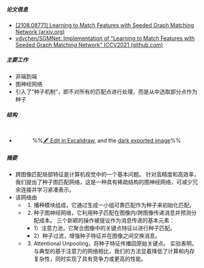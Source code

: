 ##### 论文信息
- [[2108.08771] Learning to Match Features with Seeded Graph Matching Network (arxiv.org)](https://arxiv.org/abs/2108.08771)
- [vdvchen/SGMNet: Implementation of "Learning to Match Features with Seeded Graph Matching Network" ICCV2021 (github.com)](https://github.com/vdvchen/SGMNet?utm_source=catalyzex.com)
##### 主要工作
- 非端到端
- 图神经网络
- 引入了“种子机制”，即不对所有的匹配点进行处理，而是从中选取部分点作为种子
##### 结构
- ![](attachments/SGMNet-Learning%20to%20match%20features%20with%20seeded%20graph%20matching%20network%202023-01-05%2019.13.49.excalidraw.svg)
%%[🖋 Edit in Excalidraw](attachments/SGMNet-Learning%20to%20match%20features%20with%20seeded%20graph%20matching%20network%202023-01-05%2019.13.49.excalidraw.md), and the [dark exported image](attachments/SGMNet-Learning%20to%20match%20features%20with%20seeded%20graph%20matching%20network%202023-01-05%2019.13.49.excalidraw.dark.svg)%%
##### 摘要
- 跨图像匹配局部特征是计算机视觉中的一个基本问题。 针对高精度和高效率，我们提出了种子图匹配网络，这是一种具有稀疏结构的图神经网络，可减少冗余连接并学习紧凑表示。
-  该网络由 
	- 1) 播种模块组成，它通过生成一小组可靠匹配作为种子来初始化匹配。 
	- 2) 种子图神经网络，它利用种子匹配在图像内/跨图像传递消息并预测分配成本。 三个新颖的操作被提议作为消息传递的基本元素：
		- 1）注意力池，它聚合图像中的关键点特征以进行种子匹配。
		-  2）种子过滤，增强种子特征并在图像之间交换消息。 
	- 3) Attentional Unpooling，将种子特征传播回原始关键点。 实验表明，与典型的基于注意力的网络相比，我们的方法显着降低了计算和内存复杂性，同时实现了具有竞争力或更高的性能。